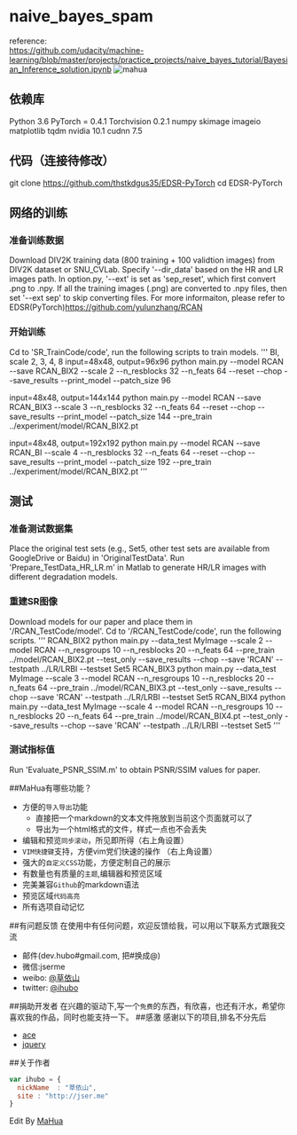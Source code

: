 # naive_bayes_spam
reference:  
https://github.com/udacity/machine-learning/blob/master/projects/practice_projects/naive_bayes_tutorial/Bayesian_Inference_solution.ipynb
![mahua](mahua-logo.jpg)

## 依赖库
Python 3.6
PyTorch = 0.4.1
Torchvision 0.2.1
numpy
skimage
imageio
matplotlib
tqdm
nvidia 10.1
cudnn 7.5

## 代码（连接待修改）
git clone https://github.com/thstkdgus35/EDSR-PyTorch
cd EDSR-PyTorch

## 网络的训练
### 准备训练数据
Download DIV2K training data (800 training + 100 validtion images) from DIV2K dataset or SNU_CVLab.
Specify '--dir_data' based on the HR and LR images path. In option.py, '--ext' is set as 'sep_reset', which first convert .png to .npy. If all the training images (.png) are converted to .npy files, then set '--ext sep' to skip converting files.
For more informaiton, please refer to EDSR(PyTorch)https://github.com/yulunzhang/RCAN

### 开始训练
Cd to 'SR_TrainCode/code', run the following scripts to train models.
'''
BI, scale 2, 3, 4, 8
input=48x48, output=96x96
python main.py --model RCAN --save RCAN_BIX2 --scale 2 --n_resblocks 32 --n_feats 64  --reset --chop --save_results --print_model --patch_size 96

input=48x48, output=144x144
python main.py --model RCAN --save RCAN_BIX3 --scale 3 --n_resblocks 32 --n_feats 64  --reset --chop --save_results --print_model --patch_size 144 --pre_train ../experiment/model/RCAN_BIX2.pt

input=48x48, output=192x192
python main.py --model RCAN --save RCAN_BI --scale 4 --n_resblocks 32 --n_feats 64  --reset --chop --save_results --print_model --patch_size 192 --pre_train ../experiment/model/RCAN_BIX2.pt
'''

## 测试
### 准备测试数据集
Place the original test sets (e.g., Set5, other test sets are available from GoogleDrive or Baidu) in 'OriginalTestData'.
Run 'Prepare_TestData_HR_LR.m' in Matlab to generate HR/LR images with different degradation models.


### 重建SR图像
Download models for our paper and place them in '/RCAN_TestCode/model'.
Cd to '/RCAN_TestCode/code', run the following scripts.
'''
RCAN_BIX2
python main.py --data_test MyImage --scale 2 --model RCAN --n_resgroups 10 --n_resblocks 20 --n_feats 64 --pre_train ../model/RCAN_BIX2.pt --test_only --save_results --chop --save 'RCAN' --testpath ../LR/LRBI --testset Set5
RCAN_BIX3
python main.py --data_test MyImage --scale 3 --model RCAN --n_resgroups 10 --n_resblocks 20 --n_feats 64 --pre_train ../model/RCAN_BIX3.pt --test_only --save_results --chop --save 'RCAN' --testpath ../LR/LRBI --testset Set5
RCAN_BIX4
python main.py --data_test MyImage --scale 4 --model RCAN --n_resgroups 10 --n_resblocks 20 --n_feats 64 --pre_train ../model/RCAN_BIX4.pt --test_only --save_results --chop --save 'RCAN' --testpath ../LR/LRBI --testset Set5
'''
 ### 测试指标值
 Run 'Evaluate_PSNR_SSIM.m' to obtain PSNR/SSIM values for paper.




##MaHua有哪些功能？

* 方便的`导入导出`功能
    *  直接把一个markdown的文本文件拖放到当前这个页面就可以了
    *  导出为一个html格式的文件，样式一点也不会丢失
* 编辑和预览`同步滚动`，所见即所得（右上角设置）
* `VIM快捷键`支持，方便vim党们快速的操作 （右上角设置）
* 强大的`自定义CSS`功能，方便定制自己的展示
* 有数量也有质量的`主题`,编辑器和预览区域
* 完美兼容`Github`的markdown语法
* 预览区域`代码高亮`
* 所有选项自动记忆

##有问题反馈
在使用中有任何问题，欢迎反馈给我，可以用以下联系方式跟我交流

* 邮件(dev.hubo#gmail.com, 把#换成@)
* 微信:jserme
* weibo: [@草依山](http://weibo.com/ihubo)
* twitter: [@ihubo](http://twitter.com/ihubo)

##捐助开发者
在兴趣的驱动下,写一个`免费`的东西，有欣喜，也还有汗水，希望你喜欢我的作品，同时也能支持一下。
##感激
感谢以下的项目,排名不分先后

* [ace](http://ace.ajax.org/)
* [jquery](http://jquery.com)

##关于作者

```javascript
var ihubo = {
  nickName  : "草依山",
  site : "http://jser.me"
}
```
Edit By [MaHua](http://mahua.jser.me)
